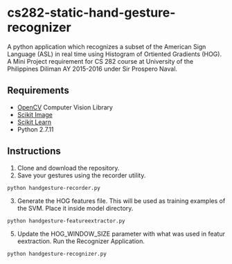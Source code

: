 # cs282-static-hand-gesture-recognizer

A python application which recognizes a subset of the American Sign Language (ASL) in real time using Histogram of Ortiented Gradients (HOG). A Mini Project requirement for CS 282 course at University of the Philippines Diliman AY 2015-2016 under Sir Prospero Naval.



## Requirements
* [OpenCV](http://docs.opencv.org/3.1.0/d5/de5/tutorial_py_setup_in_windows.html#gsc.tab=0) Computer Vision Library
* [Scikit Image](http://scikit-image.org/)
* [Scikit Learn](http://scikit-learn.org/)
* Python 2.7.11


## Instructions
1. Clone and download the repository.
2. Save your gestures using the recorder utility. 
  
  ```  
  python handgesture-recorder.py
  ```

3. Generate the HOG features file. This will be used as training examples of the SVM. Place it inside model directory.  
  
  ```  
  python handgesture-featureextractor.py
  ```
  
5. Update the HOG_WINDOW_SIZE parameter with what was used in featur eextraction. Run the Recognizer Application.

  ```  
  python handgesture-recognizer.py
  ```
